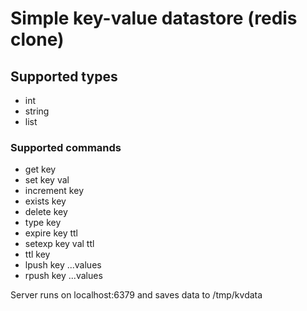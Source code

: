 # Simple key-value datastore (redis clone)

## Supported types
* int
* string
* list

### Supported commands
* get key
* set key val
* increment key
* exists key
* delete key
* type key
* expire key ttl
* setexp key val ttl
* ttl key
* lpush key ...values
* rpush key ...values

Server runs on localhost:6379 and saves data to /tmp/kvdata
